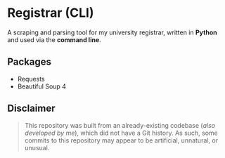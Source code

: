 # Registrar (CLI)

<!-- A Python CLI program for scraping the registrar -->

A scraping and parsing tool for my university registrar, written in **Python** and used via the **command line**.

## Packages

- Requests
- Beautiful Soup 4

## Disclaimer

> This repository was built from an already-existing codebase (_also developed by me_), which did not have a Git history. As such, some commits to this repository may appear to be artificial, unnatural, or unusual.
